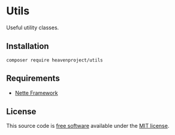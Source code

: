 # Utils

Useful utility classes.

## Installation

`composer require heavenproject/utils`

## Requirements

- [Nette Framework](https://github.com/nette/nette)

## License

This source code is [free software](http://www.gnu.org/philosophy/free-sw.html)
available under the [MIT license](license.md).
